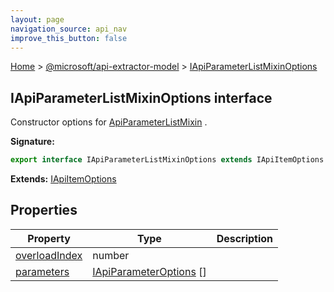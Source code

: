 ```yaml
---
layout: page
navigation_source: api_nav
improve_this_button: false
---
```



[Home](./index.md) &gt; [@microsoft/api-extractor-model](./api-extractor-model.md) &gt; [IApiParameterListMixinOptions](./api-extractor-model.iapiparameterlistmixinoptions.md)

## IApiParameterListMixinOptions interface

Constructor options for [ApiParameterListMixin](./api-extractor-model.apiparameterlistmixin.md) .

<b>Signature:</b>

```typescript
export interface IApiParameterListMixinOptions extends IApiItemOptions
```
<b>Extends:</b> [IApiItemOptions](./api-extractor-model.iapiitemoptions.md)

## Properties

|  Property | Type | Description |
|  --- | --- | --- |
|  [overloadIndex](./api-extractor-model.iapiparameterlistmixinoptions.overloadindex.md) | number |  |
|  [parameters](./api-extractor-model.iapiparameterlistmixinoptions.parameters.md) | [IApiParameterOptions](./api-extractor-model.iapiparameteroptions.md) \[\] |  |
